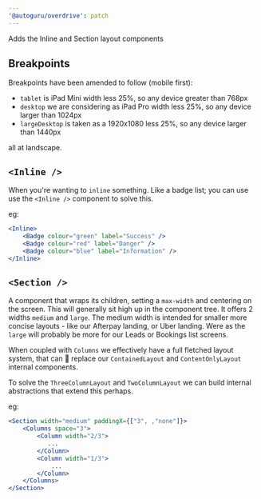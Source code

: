 ```yaml
---
'@autoguru/overdrive': patch
---
```


Adds the Inline and Section layout components

## Breakpoints

Breakpoints have been amended to follow (mobile first):

- `tablet` is iPad Mini width less 25%, so any device greater than 768px
- `desktop` we are considering as iPad Pro width less 25%, so any device larger than 1024px
- `largeDesktop` is taken as a 1920x1080 less 25%, so any device larger than 1440px

all at landscape.

## `<Inline />`

When you're wanting to `inline` something. Like a badge list; you can use use the `<Inline />` component to solve this.

eg:

```jsx
<Inline>
    <Badge colour="green" label="Success" />
    <Badge colour="red" label="Danger" />
    <Badge colour="blue" label="Information" />
</Inline>
```

## `<Section />`

A component that wraps its children, setting a `max-width` and centering on the screen. This will generally sit high up in the component tree. It offers 2 widths `medium` and `large`. The medium width is intended for smaller more concise layouts - like our Afterpay landing, or Uber landing. Were as the `large` will probably be more for our Leads or Bookings list screens.

When coupled with `Columns` we effectively have a full fletched layout system, that can 🤷‍ replace our `ContainedLayout` and `ContentOnlyLayout` internal components.

To solve the `ThreeColumnLayout` and `TwoColumnLayout` we can build internal abstractions that extend this perhaps.

eg:

```jsx
<Section width="medium" paddingX={["3", ,"none"]}>
    <Columns space="3">
        <Column width="2/3">
           ...
        </Column>
        <Column width="1/3">
            ...
        </Column>
    </Columns>
</Section>
```
